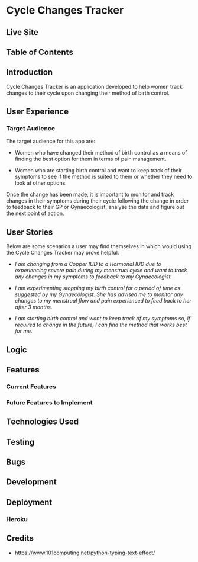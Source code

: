 # Cycle Changes Tracker  

## Live Site  

## Table of Contents  

## Introduction  

Cycle Changes Tracker is an application developed to help women track changes to their cycle upon changing their method of birth control. 

## User Experience  

### Target Audience  

The target audience for this app are:

- Women who have changed their method of birth control as a means of finding the best option for them in terms of pain management.
  
- Women who are starting birth control and want to keep track of their symptoms to see if the method is suited to them or whether they need to look at other options.  

Once the change has been made, it is important to monitor and track changes in their symptoms during their cycle following the change in order to feedback to their GP or Gynaecologist, analyse the data and figure out the next point of action.

## User Stories  

Below are some scenarios a user may find themselves in which would using the Cycle Changes Tracker may prove helpful.  

- *I am changing from a Copper IUD to a Hormonal IUD due to experiencing severe pain during my menstrual cycle and want to track any changes in my symptoms to feedback to my Gynaecologist.*  
  
- *I am experimenting stopping my birth control for a period of time as suggested by my Gynaecologist. She has advised me to monitor any changes to my menstrual flow and pain experienced to feed back to her after 3 months.*  
  
- *I am starting birth control and want to keep track of my symptoms so, if required to change in the future, I can find the method that works best for me.*  

## Logic  

## Features  

### Current Features  

### Future Features to Implement  

## Technologies Used  



## Testing  

## Bugs  

## Development  

## Deployment  

### Heroku  

## Credits  

- https://www.101computing.net/python-typing-text-effect/

